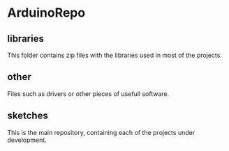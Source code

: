 # ArduinoRepo
## libraries
This folder contains zip files with the libraries used in most of the projects.

## other
Files such as drivers or other pieces of usefull software.

## sketches
This is the main repository, containing each of the projects under development.
